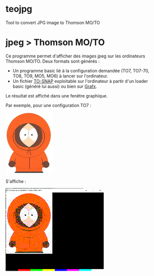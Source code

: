 # teojpg
Tool to convert JPG image to Thomson MO/TO



# jpeg > Thomson MO/TO
Ce programme permet d'afficher des images jpeg sur les ordinateurs Thomson MO/TO.
Deux formats sont générés :
* Un programme basic lié à la configuration demandée (TO7, TO7-70, TO8, TO9, MO5, MO6) à lancer sur l'ordinateur.
* Un fichier [TO-SNAP](http://collection.thomson.free.fr/code/articles/prehisto_bulletin/page.php?XI=0&XJ=13) exploitable sur l'ordinateur à partir d'un loader basic (généré lui aussi) ou bien sur [Grafx](http://grafx2.chez.com/).

Le résultat est affiché dans une fenêtre graphique.

Par exemple, pour une configuration TO7 : 

![L'original](/samples/KennyMcCormick_small.jpg)

S'affiche :

![teojpg](/samples/kenny_res.png)
